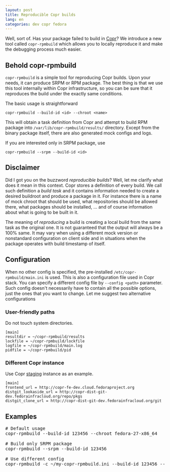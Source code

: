 ```yaml
---
layout: post
title: Reproducible Copr builds
lang: en
categories: dev copr fedora
---
```


Well, sort of. Has your package failed to build in [Copr](http://copr.fedoraproject.org/)? We introduce a new tool called `copr-rpmbuild` which allows you to locally reproduce it and make the debugging process much easier.


## Behold copr-rpmbuild

`copr-rpmbuild` is a simple tool for reproducing Copr builds. Upon your needs, it can produce SRPM or RPM package. The best thing is that we use this tool internally within Copr infrastructure, so you can be sure that it reproduces the build under the exactly same conditions.

The basic usage is straightforward

	copr-rpmbuild --build-id <id> --chroot <name>

This will obtain a task definition from Copr and attempt to build RPM package into `/var/lib/copr-rpmbuild/results/` directory. Except from the binary package itself, there are also generated mock configs and logs.

If you are interested only in SRPM package, use

	copr-rpmbuild --srpm --build-id <id>


## Disclaimer

Did I got you on the buzzword _reproducible builds_? Well, let me clarify what does it mean in this context. Copr stores a definition of every build. We call such definition a _build task_ and it contains information needed to create a desired buildroot and produce a package in it. For instance there is a name of mock chroot that should be used, what repositories should be allowed there, what packages should be installed, ... and of course information about what is going to be built in it.

The meaning of _reproducing_ a build is creating a local build from the same task as the original one. It is not guaranteed that the output will always be a 100% same. It may vary when using a different mock version or nonstandard configuration on client side and in situations when the package operates with build timestamp of itself.


## Configuration

When no other config is specified, the pre-installed `/etc/copr-rpmbuild/main.ini` is used. This is also a configuration file used in Copr stack. You can specify a different config file by `--config <path>` parameter. Such config doesn't necessarily have to contain all the possible options, just the ones that you want to change. Let me suggest two alternative configurations


### User-friendly paths

Do not touch system directories.

	[main]
	resultdir = ~/copr-rpmbuild/results
	lockfile = ~/copr-rpmbuild/lockfile
	logfile = ~/copr-rpmbuild/main.log
	pidfile = ~/copr-rpmbuild/pid


### Different Copr instance

Use Copr [staging](http://copr-fe-dev.cloud.fedoraproject.org/) instance as an example.

	[main]
	frontend_url = http://copr-fe-dev.cloud.fedoraproject.org
	distgit_lookaside_url = http://copr-dist-git-dev.fedorainfracloud.org/repo/pkgs
	distgit_clone_url = http://copr-dist-git-dev.fedorainfracloud.org/git


## Examples
<pre class="prettyprint lang-bash">
# Default usage
copr-rpmbuild --build-id 123456 --chroot fedora-27-x86_64

# Build only SRPM package
copr-rpmbuild --srpm --build-id 123456

# Use different config
copr-rpmbuild -c ~/my-copr-rpmbuild.ini --build-id 123456 --chroot fedora-27-x86_64
</pre>
